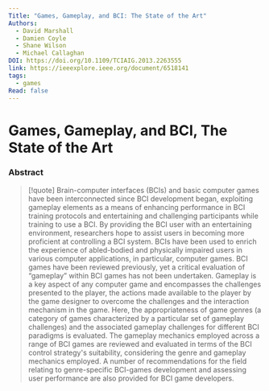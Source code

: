 ```yaml
---
Title: "Games, Gameplay, and BCI: The State of the Art"
Authors:
  - David Marshall
  - Damien Coyle
  - Shane Wilson
  - Michael Callaghan
DOI: https://doi.org/10.1109/TCIAIG.2013.2263555
link: https://ieeexplore.ieee.org/document/6518141
tags:
  - games
Read: false
---
```


# Games, Gameplay, and BCI, The State of the Art

### Abstract
>[!quote] Brain-computer interfaces (BCIs) and basic computer games have been interconnected since BCI development began, exploiting gameplay elements as a means of enhancing performance in BCI training protocols and entertaining and challenging participants while training to use a BCI. By providing the BCI user with an entertaining environment, researchers hope to assist users in becoming more proficient at controlling a BCI system. BCIs have been used to enrich the experience of abled-bodied and physically impaired users in various computer applications, in particular, computer games. BCI games have been reviewed previously, yet a critical evaluation of “gameplay” within BCI games has not been undertaken. Gameplay is a key aspect of any computer game and encompasses the challenges presented to the player, the actions made available to the player by the game designer to overcome the challenges and the interaction mechanism in the game. Here, the appropriateness of game genres (a category of games characterized by a particular set of gameplay challenges) and the associated gameplay challenges for different BCI paradigms is evaluated. The gameplay mechanics employed across a range of BCI games are reviewed and evaluated in terms of the BCI control strategy's suitability, considering the genre and gameplay mechanics employed. A number of recommendations for the field relating to genre-specific BCI-games development and assessing user performance are also provided for BCI game developers.

